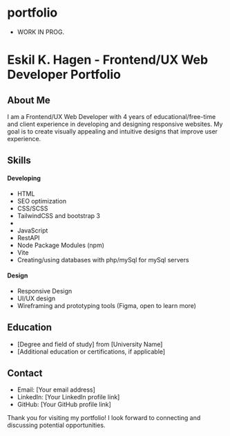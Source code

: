 # portfolio

-   WORK IN PROG.

# Eskil K. Hagen - Frontend/UX Web Developer Portfolio

## About Me

I am a Frontend/UX Web Developer with 4 years of educational/free-time and client experience in developing and designing responsive websites. My goal is to create visually appealing and intuitive designs that improve user experience.

## Skills

#### Developing

-   HTML
-   SEO optimization
-   CSS/SCSS
-   TailwindCSS and bootstrap 3
-
-   JavaScript
-   RestAPI
-   Node Package Modules (npm)
-   Vite
-   Creating/using databases with php/mySql for mySql servers

#### Design

-   Responsive Design
-   UI/UX design
-   Wireframing and prototyping tools (Figma, open to learn more)

## Education

-   [Degree and field of study] from [University Name]
-   [Additional education or certifications, if applicable]

## Contact

-   Email: [Your email address]
-   LinkedIn: [Your LinkedIn profile link]
-   GitHub: [Your GitHub profile link]

Thank you for visiting my portfolio! I look forward to connecting and discussing potential opportunities.

